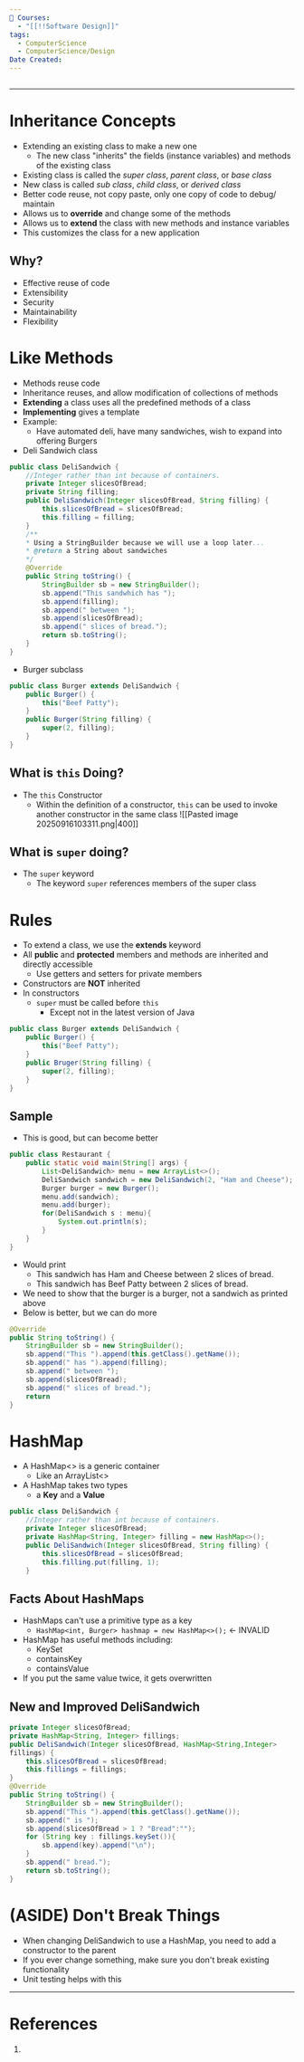 ```yaml
---
📕 Courses:
  - "[[!!Software Design]]"
tags:
  - ComputerScience
  - ComputerScience/Design
Date Created:
---
```

```table-of-contents
```
---
# Inheritance Concepts
- Extending an existing class to make a new one
	- The new class "inherits" the fields (instance variables) and methods of the existing class
- Existing class is called the *super class*, *parent class*, or *base class*
- New class is called *sub class*, *child class*, or *derived class*
- Better code reuse, not copy paste, only one copy of code to debug/ maintain
- Allows us to **override** and change some of the methods
- Allows us to **extend** the class with new methods and instance variables
- This customizes the class for a new application
## Why?
- Effective reuse of code
- Extensibility
- Security
- Maintainability
- Flexibility

# Like Methods
- Methods reuse code
- Inheritance reuses, and allow modification of collections of methods
- **Extending** a class uses all the predefined methods of a class
- **Implementing** gives a template
- Example:
	- Have automated deli, have many sandwiches, wish to expand into offering Burgers
- Deli Sandwich class
```java
public class DeliSandwich {  
	//Integer rather than int because of containers.  
	private Integer slicesOfBread;  
	private String filling;  
	public DeliSandwich(Integer slicesOfBread, String filling) {  
		this.slicesOfBread = slicesOfBread;  
		this.filling = filling;  
	}  
	/**  
	* Using a StringBuilder because we will use a loop later...  
	* @return a String about sandwiches  
	*/  
	@Override  
	public String toString() {  
		StringBuilder sb = new StringBuilder();  
		sb.append("This sandwhich has ");  
		sb.append(filling);  
		sb.append(" between ");  
		sb.append(slicesOfBread);  
		sb.append(" slices of bread.");  
		return sb.toString();  
	}
}
```
- Burger subclass
```java
public class Burger extends DeliSandwich {
	public Burger() {
		this("Beef Patty");
	}
	public Burger(String filling) {
		super(2, filling);
	}
}
```
## What is `this` Doing?
-  The `this` Constructor
	- Within the definition of a constructor, `this` can be used to invoke another constructor in the same class
![[Pasted image 20250916103311.png|400]]
## What is `super` doing?
- The `super` keyword
	- The keyword `super` references members of the super class

# Rules
- To extend a class, we use the **extends** keyword
- All **public** and **protected** members and methods are inherited and directly accessible
	- Use getters and setters for private members
- Constructors are **NOT** inherited
- In constructors
	- `super` must be called before `this`
		- Except not in the latest version of Java
```java
public class Burger extends DeliSandwich {
	public Burger() {
		this("Beef Patty");
	}
	public Bruger(String filling) {
		super(2, filling);
	}
}
```
## Sample
- This is good, but can become better
```java
public class Restaurant {  
	public static void main(String[] args) {  
		List<DeliSandwich> menu = new ArrayList<>();  
		DeliSandwich sandwich = new DeliSandwich(2, "Ham and Cheese");  
		Burger burger = new Burger();  
		menu.add(sandwich);  
		menu.add(burger);  
		for(DeliSandwich s : menu){  
			System.out.println(s);  
		}  
	}  
}
```
- Would print 
	- This sandwich has Ham and Cheese between 2 slices of bread.  
	- This sandwich has Beef Patty between 2 slices of bread.
- We need to show that the burger is a burger, not a sandwich as printed above
- Below is better, but we can do more
```java
@Override  
public String toString() {  
	StringBuilder sb = new StringBuilder();  
	sb.append("This ").append(this.getClass().getName());  
	sb.append(" has ").append(filling);  
	sb.append(" between ");  
	sb.append(slicesOfBread);  
	sb.append(" slices of bread.");  
	return
}
```

# HashMap
- A HashMap<> is a generic container
	- Like an ArrayList<>
- A HashMap takes two types
	- a **Key** and a **Value**
```java
public class DeliSandwich {  
	//Integer rather than int because of containers.  
	private Integer slicesOfBread;  
	private HashMap<String, Integer> filling = new HashMap<>();  
	public DeliSandwich(Integer slicesOfBread, String filling) {  
		this.slicesOfBread = slicesOfBread;  
		this.filling.put(filling, 1);
	}
```
## Facts About HashMaps
- HashMaps can't use a primitive type as a key
	- `HashMap<int, Burger> hashmap = new HashMap<>();` <- INVALID
- HashMap has useful methods including:
	- KeySet
	- containsKey
	- containsValue
- If you put the same value twice, it gets overwritten
## New and Improved DeliSandwich
```java
private Integer slicesOfBread;  
private HashMap<String, Integer> fillings;  
public DeliSandwich(Integer slicesOfBread, HashMap<String,Integer>  
fillings) {  
	this.slicesOfBread = slicesOfBread;  
	this.fillings = fillings;  
}  
@Override  
public String toString() {  
	StringBuilder sb = new StringBuilder();  
	sb.append("This ").append(this.getClass().getName());  
	sb.append(" is ");  
	sb.append(slicesOfBread > 1 ? "Bread":"");  
	for (String key : fillings.keySet()){  
		sb.append(key).append("\n");  
	}  
	sb.append(" bread.");  
	return sb.toString();  
}
```

# (ASIDE) Don't Break Things
- When changing DeliSandwich to use a HashMap, you need to add a constructor to the parent
- If you ever change something, make sure you don't break existing functionality
- Unit testing helps with this

---
# References
1. 